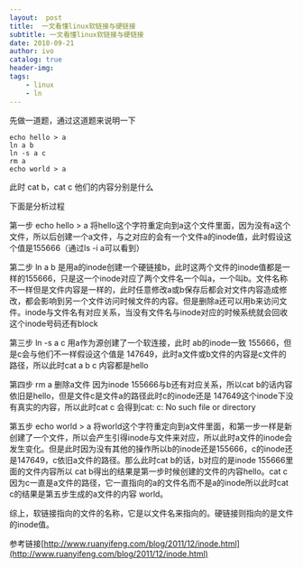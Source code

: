 ```yaml
---
layout:  post
title:  一文看懂linux软链接与硬链接
subtitle: 一文看懂linux软链接与硬链接 
date: 2018-09-21
author: ivo
catalog: true
header-img:
tags:
    - linux 
    - ln
---
```

先做一道题，通过这道题来说明一下
```
echo hello > a
ln a b
ln -s a c
rm a
echo world > a
```
此时 cat b，cat c 他们的内容分别是什么

下面是分析过程

第一步 echo hello > a
将hello这个字符重定向到a这个文件里面，因为没有a这个文件，所以后创建一个a文件，与之对应的会有一个文件a的inode值，此时假设这个值是155666（通过ls -i a可以看到）

第二步 ln a b
是用a的inode创建一个硬链接b，此时这两个文件的inode值都是一样的155666，只是这一个inode对应了两个文件名一个叫a，一个叫b。文件名称不一样但是文件内容是一样的，此时任意修改a或b保存后都会对文件内容造成修改，都会影响到另一个文件访问时候文件的内容。但是删除a还可以用b来访问文件。inode与文件名有对应关系，当没有文件名与inode对应的时候系统就会回收这个inode号码还有block

第三步 ln -s a c
用a作为源创建了一个软连接，此时 ab的inode一致 155666，但是c会与他们不一样假设这个值是 147649，此时a文件或b文件的内容是c文件的路径，所以此时cat a b c 内容都是hello

第四步 rm a
删除a文件 因为inode 155666与b还有对应关系，所以cat b的话内容依旧是hello，但是文件c是文件a的路径此时c的inode还是 147649这个inode下没有真实的内容，所以此时cat c 会得到cat: c: No such file or directory

第五步 echo world > a
将world这个字符重定向到a文件里面，和第一步一样是新创建了一个文件，所以会产生引得inode与文件来对应，所以此时a文件的inode会发生变化。但是此时因为没有其他的操作所以b的inode还是155666，c的inode还是147649，c依旧a文件的路径。那么此时cat b的话，b对应的是inode 155666里面的文件内容所以 cat b得出的结果是第一步时候创建的文件的内容hello。cat c因为c一直是a文件的路径，它一直指向的a的文件名而不是a的inode所以此时cat c的结果是第五步生成的a文件的内容 world。

综上，软链接指向的文件的名称，它是以文件名来指向的。硬链接则指向的是文件的inode值。

参考链接[http://www.ruanyifeng.com/blog/2011/12/inode.html](http://www.ruanyifeng.com/blog/2011/12/inode.html)


